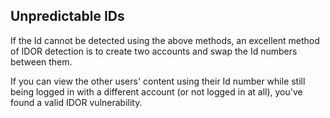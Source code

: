 
## **Unpredictable IDs**

If the Id cannot be detected using the above methods, an excellent method of IDOR detection is to create two accounts and swap the Id numbers between them. 

If you can view the other users' content using their Id number while still being logged in with a different account (or not logged in at all), you've found a valid IDOR vulnerability.
